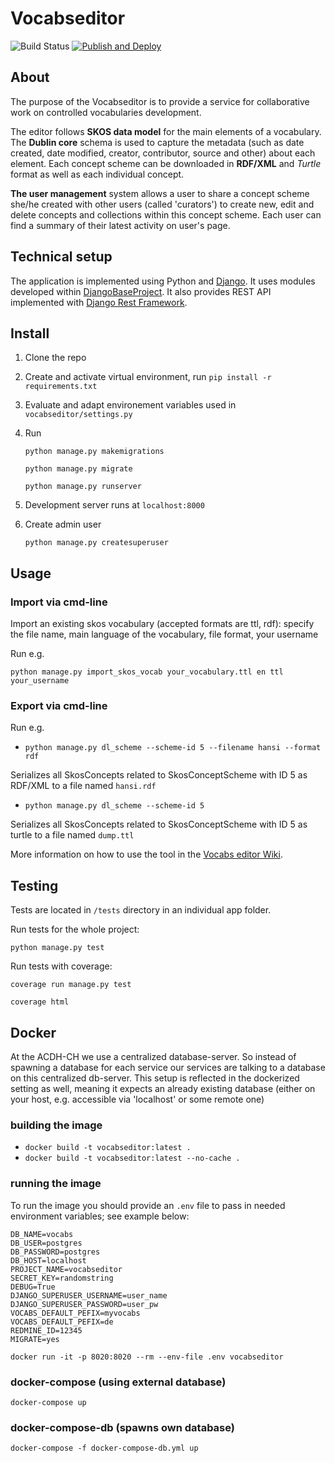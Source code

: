 # Vocabseditor

![Build Status](https://github.com/acdh-oeaw/vocabseditor/workflows/Run%20Tests/badge.svg)  [![Publish and Deploy](https://github.com/acdh-oeaw/vocabseditor/actions/workflows/deploy.yml/badge.svg)](https://github.com/acdh-oeaw/vocabseditor/actions/workflows/deploy.yml)

## About

The purpose of the Vocabseditor is to provide a service for collaborative work on controlled vocabularies development.

The editor follows **SKOS data model** for the main elements of a vocabulary. The **Dublin core** schema is used to capture the metadata (such as date created, date modified, creator, contributor, source and other) about each element. Each concept scheme can be downloaded in **RDF/XML** and *Turtle* format as well as each individual concept.

**The user management** system allows a user to share a concept scheme she/he created with other users (called 'curators') to create new, edit and delete concepts and collections within this concept scheme. Each user can find a summary of their latest activity on user's page.


## Technical setup

The application is implemented using Python and [Django](https://www.djangoproject.com/). It uses modules developed within [DjangoBaseProject](https://github.com/acdh-oeaw/djangobaseproject). It also provides REST API implemented with [Django Rest Framework](https://www.django-rest-framework.org/). 

## Install

1. Clone the repo

1. Create and activate virtual environment, run `pip install -r requirements.txt`

1. Evaluate and adapt environement variables used in `vocabseditor/settings.py`

1. Run

    `python manage.py makemigrations`

    `python manage.py migrate`

    `python manage.py runserver`

1. Development server runs at `localhost:8000`

1. Create admin user

    `python manage.py createsuperuser`
    
 
 ## Usage

 ### Import via cmd-line
 
 Import an existing skos vocabulary (accepted formats are ttl, rdf): specify the file name, main language of the vocabulary, file format, your username
 
 Run e.g.
 
 `python manage.py import_skos_vocab your_vocabulary.ttl en ttl your_username`

 ### Export via cmd-line

 Run e.g. 

* `python manage.py dl_scheme --scheme-id 5 --filename hansi --format rdf`

 Serializes all SkosConcepts related to SkosConceptScheme with ID 5 as RDF/XML to a file named `hansi.rdf`

 * `python manage.py dl_scheme --scheme-id 5`

 Serializes all SkosConcepts related to SkosConceptScheme with ID 5 as turtle to a file named `dump.ttl`
 
 
 More information on how to use the tool in the [Vocabs editor Wiki](https://github.com/acdh-oeaw/vocabseditor/wiki).
 
 ## Testing
 
Tests are located in `/tests` directory in an individual app folder.

Run tests for the whole project:

 `python manage.py test`
 
 Run tests with coverage:
 
  `coverage run manage.py test `
 
  `coverage html `

## Docker

At the ACDH-CH we use a centralized database-server. So instead of spawning a database for each service our services are talking to a database on this centralized db-server. This setup is reflected in the dockerized setting as well, meaning it expects an already existing database (either on your host, e.g. accessible via 'localhost' or some remote one)

### building the image

* `docker build -t vocabseditor:latest .`
* `docker build -t vocabseditor:latest --no-cache .`

### running the image

To run the image you should provide an `.env` file to pass in needed environment variables; see example below:

```
DB_NAME=vocabs
DB_USER=postgres
DB_PASSWORD=postgres
DB_HOST=localhost
PROJECT_NAME=vocabseditor
SECRET_KEY=randomstring
DEBUG=True
DJANGO_SUPERUSER_USERNAME=user_name
DJANGO_SUPERUSER_PASSWORD=user_pw
VOCABS_DEFAULT_PEFIX=myvocabs
VOCABS_DEFAULT_PEFIX=de
REDMINE_ID=12345
MIGRATE=yes
```

`docker run -it -p 8020:8020 --rm --env-file .env vocabseditor`

### docker-compose (using external database)

`docker-compose up`

### docker-compose-db (spawns own database)

`docker-compose -f docker-compose-db.yml up`

